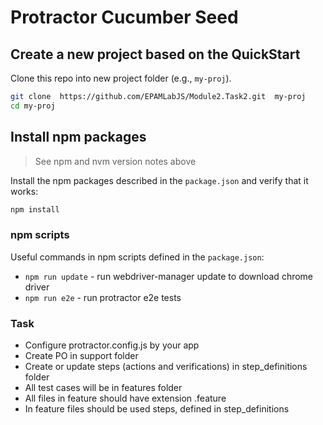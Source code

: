 # Protractor Cucumber Seed

## Create a new project based on the QuickStart

Clone this repo into new project folder (e.g., `my-proj`).
```bash
git clone  https://github.com/EPAMLabJS/Module2.Task2.git  my-proj
cd my-proj
```

## Install npm packages

> See npm and nvm version notes above

Install the npm packages described in the `package.json` and verify that it works:

```bash
npm install
```

### npm scripts

Useful commands in npm scripts defined in the `package.json`:

* `npm run update` - run webdriver-manager update to download chrome driver
* `npm run e2e` - run protractor e2e tests


### Task

* Configure protractor.config.js by your app
* Create PO in support folder
* Create or update steps (actions and verifications) in step_definitions folder
* All test cases will be in features folder
* All files in feature should have extension .feature
* In feature files should be used steps, defined in step_definitions